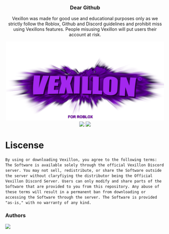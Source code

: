 <h3 align="center">Dear Github</h3>
<p align="center">Vexillon was made for good use and educational purposes only as we strictly follow the Roblox, Github and Discord guidelines and prohibit miss using Vexillons features. People misusing Vexillon will put users their account at risk.</p>
<p align="center">
  <img src="https://raw.githubusercontent.com/phoubia/vexillon/refs/heads/main/pics/vexillonthumb.png" height="250" width="500">
  <br>
  <img src="https://img.shields.io/badge/version-2.1.1-green">
  <img src="https://img.shields.io/badge/language-python-blue">
</p>

# Liscense

``By using or downloading Vexillon, you agree to the following terms: The Software is available solely through the official Vexillon Discord server. You may not sell, redistribute, or share the Software outside the server without claryfiying the distributor being the Official Vexillon Discord Server. Users can only modify and share parts of the Software that are provided to you from this repository. Any abuse of these terms will result in a permanent ban from downloading or accessing the Software through the server. The Software is provided "as-is," with no warranty of any kind.``

### Authors

<a href="https://github.com/phoubia/vexillon/graphs/contributors">
  <img src="https://contributors-img.web.app/image?repo=phoubia/vexillon" />
</a>
